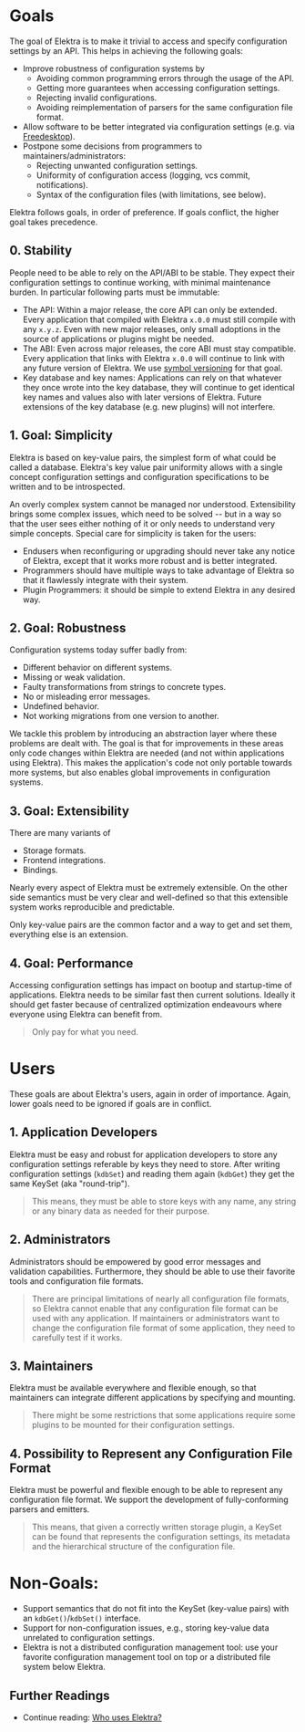# Goals

The goal of Elektra is to make it trivial to access and specify configuration settings by an API.
This helps in achieving the following goals:

- Improve robustness of configuration systems by
  - Avoiding common programming errors through the usage of the API.
  - Getting more guarantees when accessing configuration settings.
  - Rejecting invalid configurations.
  - Avoiding reimplementation of parsers for the same configuration file format.
- Allow software to be better integrated via configuration settings
  (e.g. via [Freedesktop](https://www.freedesktop.org)).
- Postpone some decisions from programmers to maintainers/administrators:
  - Rejecting unwanted configuration settings.
  - Uniformity of configuration access (logging, vcs commit, notifications).
  - Syntax of the configuration files (with limitations, see below).

Elektra follows goals, in order of preference.
If goals conflict, the higher goal takes precedence.

## 0. Stability

People need to be able to rely on the API/ABI to be stable.
They expect their configuration settings to continue working,
with minimal maintenance burden. In particular following parts
must be immutable:

- The API: Within a major release, the core API can only be extended.
  Every application that compiled with Elektra `x.0.0` must still
  compile with any `x.y.z`.
  Even with new major releases, only small adoptions in the source
  of applications or plugins might be needed.
- The ABI: Even across major releases, the core ABI must stay compatible.
  Every application that links with Elektra `x.0.0` will continue to link
  with any future version of Elektra.
  We use [symbol versioning](/doc/dev/symbol-versioning.md) for that goal.
- Key database and key names: Applications can rely on that whatever they once
  wrote into the key database, they will continue to get identical key names
  and values also with later versions of Elektra.
  Future extensions of the key database (e.g. new plugins) will not interfere.

## 1. Goal: Simplicity

Elektra is based on key-value pairs, the simplest form of what could
be called a database. Elektra's key value pair uniformity allows
with a single concept configuration settings and configuration
specifications to be written and to be introspected.

An overly complex system cannot be managed nor understood.
Extensibility brings some complex issues,
which need to be solved -- but in a way so that the user
sees either nothing of it or only needs to understand very
simple concepts.
Special care for simplicity is taken for the users:

- Endusers when reconfiguring or upgrading
  should never take any notice of Elektra, except that
  it works more robust and is better integrated.
- Programmers should have multiple ways to take advantage of
  Elektra so that it flawlessly integrate with their system.
- Plugin Programmers: it should be simple to extend Elektra
  in any desired way.

## 2. Goal: Robustness

Configuration systems today suffer badly from:

- Different behavior on different systems.
- Missing or weak validation.
- Faulty transformations from strings to concrete types.
- No or misleading error messages.
- Undefined behavior.
- Not working migrations from one version to another.

We tackle this problem by introducing an abstraction layer where
these problems are dealt with. The goal is that for improvements in these areas only
code changes within Elektra are needed (and not within applications using
Elektra). This makes the application's code not only portable towards more systems,
but also enables global improvements in configuration systems.

## 3. Goal: Extensibility

There are many variants of

- Storage formats.
- Frontend integrations.
- Bindings.

Nearly every aspect of Elektra must be extremely extensible.
On the other side semantics must be very clear and well-defined
so that this extensible system works reproducible and predictable.

Only key-value pairs are the common factor and a way to get and set
them, everything else is an extension.

## 4. Goal: Performance

Accessing configuration settings has impact on bootup and startup-time
of applications.
Elektra needs to be similar fast then current solutions.
Ideally it should get faster because of centralized optimization
endeavours where everyone using Elektra can benefit from.

> Only pay for what you need.

# Users

These goals are about Elektra's users, again in order of importance.
Again, lower goals need to be ignored if goals are in conflict.

## 1. Application Developers

Elektra must be easy and robust for application developers to store any
configuration settings referable by keys they need to store. After writing
configuration settings (`kdbSet`) and reading them again (`kdbGet`)
they get the same KeySet (aka "round-trip").

> This means, they must be able to store keys with any name, any string or any binary data
> as needed for their purpose.

## 2. Administrators

Administrators should be empowered by good error messages and validation capabilities.
Furthermore, they should be able to use their favorite tools and configuration file formats.

> There are principal limitations of nearly all configuration file formats, so Elektra cannot
> enable that any configuration file format can be used with any application.
> If maintainers or administrators want to change the configuration file format of some application,
> they need to carefully test if it works.

## 3. Maintainers

Elektra must be available everywhere and flexible enough, so that maintainers can integrate
different applications by specifying and mounting.

> There might be some restrictions that some applications require some plugins to be mounted
> for their configuration settings.

## 4. Possibility to Represent any Configuration File Format

Elektra must be powerful and flexible enough to be able to represent any configuration file
format. We support the development of fully-conforming parsers and emitters.

> This means, that given a correctly written storage plugin, a KeySet can be found
> that represents the configuration settings, its metadata and the hierarchical structure of
> the configuration file.

# Non-Goals:

- Support semantics that do not fit into the KeySet (key-value pairs) with an `kdbGet()`/`kdbSet()` interface.
- Support for non-configuration issues, e.g., storing key-value data unrelated to configuration settings.
- Elektra is not a distributed configuration management tool:
  use your favorite configuration management tool on top or a distributed file system below Elektra.

## Further Readings

- Continue reading: [Who uses Elektra?](WHO.md)
